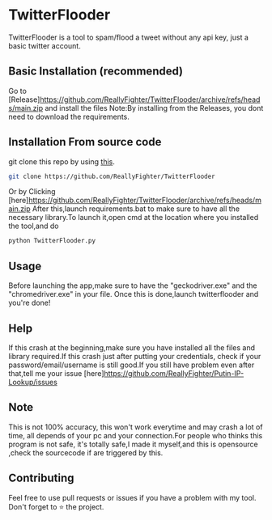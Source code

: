# TwitterFlooder
TwitterFlooder is a tool to spam/flood a tweet without any api key, just a basic twitter account.

## Basic Installation (recommended)
Go to [Release]https://github.com/ReallyFighter/TwitterFlooder/archive/refs/heads/main.zip and install the files
Note:By installing from the Releases, you dont need to download the requirements.

## Installation From source code
git clone this repo by using [this](https://git-scm.com/downloads).
```bash
git clone https://github.com/ReallyFighter/TwitterFlooder
```
Or by Clicking [here]https://github.com/ReallyFighter/TwitterFlooder/archive/refs/heads/main.zip
After this,launch requirements.bat to make sure to have all the necessary library.To launch it,open cmd at the location where you installed the tool,and do
```bash
python TwitterFlooder.py
```
## Usage
Before launching the app,make sure to have the "geckodriver.exe" and the "chromedriver.exe" in your file.
Once this is done,launch twitterflooder and you're done!

## Help
If this crash at the beginning,make sure you have installed all the files and library required.If this crash just after putting your credentials, check if your
password/email/username is still good.If you still have problem even after that,tell me your issue [here]https://github.com/ReallyFighter/Putin-IP-Lookup/issues

## Note
This is not 100% accuracy, this won't work everytime and may crash a lot of time, all depends of your pc and your connection.For people who thinks this program is not safe, it's totally safe,I made it myself,and this is opensource ,check the sourcecode if are triggered by this. 

## Contributing
Feel free to use pull requests or issues if you have a problem with my tool.
Don't forget to ⭐ the project.
